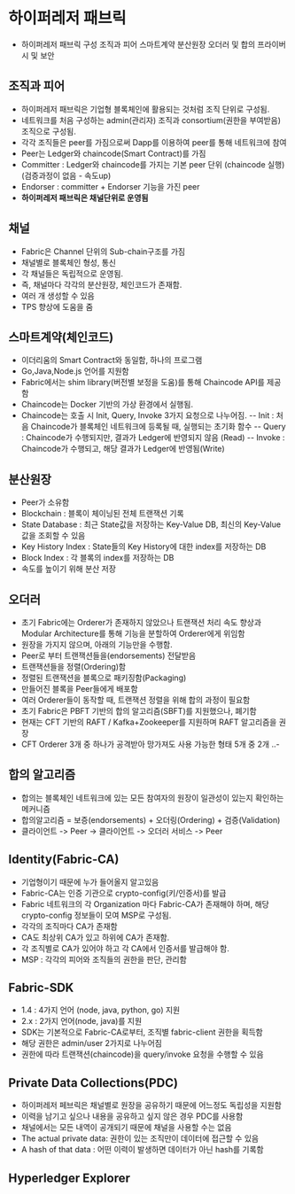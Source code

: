 # 하이퍼레저 패브릭
- 하이퍼레저 패브릭 구성
조직과 피어
스마트계약
분산원장
오더러 및 합의
프라이버시 및 보안
## 조직과 피어
- 하이퍼레저 패브릭은 기업형 블록체인에 활용되는 것처럼 조직 단위로 구성됨.
- 네트워크를 처음 구성하는 admin(관리자) 조직과 consortium(권한을 부여받음) 조직으로 구성됨.
- 각각 조직들은 peer를 가짐으로써 Dapp를 이용하여 peer를 통해 네트워크에 참여
- Peer는 Ledger와 chaincode(Smart Contract)를 가짐
- Committer : Ledger와 chaincode를 가지는 기본 peer 단위 (chaincode 실행) (검증과정이 없음 - 속도up)
- Endorser : committer + Endorser 기능을 가진 peer
- __하이퍼레저 패브릭은 채널단위로 운영됨__

## 채널
- Fabric은 Channel 단위의 Sub-chain구조를 가짐
- 채널별로 블록체인 형성, 통신
- 각 채널들은 독립적으로 운영됨.
- 즉, 채널마다 각각의 분산원장, 체인코드가 존재함.
- 여러 개 생성할 수 있음
- TPS 향상에 도움을 줌

## 스마트계약(체인코드)
- 이더리움의 Smart Contract와 동일함, 하나의 프로그램
- Go,Java,Node.js 언어를 지원함
- Fabric에서는 shim library(버전별 보정을 도움)를 통해 Chaincode API를 제공함
- Chaincode는 Docker 기반의 가상 환경에서 실행됨.
- Chaincode는 호출 시 Init, Query, Invoke 3가지 요청으로 나누어짐.
-- Init : 처음 Chaincode가 블록체인 네트워크에 등록될 때, 실행되는 초기화 함수
-- Query : Chaincode가 수행되지만, 결과가 Ledger에 반영되지 않음 (Read)
-- Invoke : Chaincode가 수행되고, 해당 결과가 Ledger에 반영됨(Write)

## 분산원장
- Peer가 소유함
- Blockchain : 블록이 체이닝된 전체 트랜잭션 기록
- State Database : 최근 State값을 저장하는 Key-Value DB, 최신의 Key-Value 값을 조회할 수 있음
- Key History Index : State들의 Key History에 대한 index를 저장하는 DB
- Block Index : 각 블록의 index를 저장하는 DB
- 속도를 높이기 위해 분산 저장

## 오더러
- 초기 Fabric에는 Orderer가 존재하지 않았으나 트랜잭션 처리 속도 향상과 Modular Architecture를 통해 기능을 분할하여 Orderer에게 위임함
- 원장을 가지지 않으며, 아래의 기능만을 수행함.
- Peer로 부터 트랜잭션들을(endorsements) 전달받음
- 트랜잭션들을 정렬(Ordering)함
- 정렬된 트랜잭션을 블록으로 패키징함(Packaging)
- 만들어진 블록을 Peer들에게 배포함
- 여러 Orderer들이 동작할 때, 트랜잭션 정렬을 위해 합의 과정이 필요함
- 초기 Fabric은 PBFT 기반의 합의 알고리즘(SBFT)를 지원했으나, 폐기함
- 현재는 CFT 기반의 RAFT / Kafka+Zookeeper를 지원하며 RAFT 알고리즘을 권장
- CFT
Orderer 3개 중 하나가 공격받아 망가져도 사용 가능한 형태
5개 중 2개 ..-

## 합의 알고리즘
- 합의는 블록체인 네트워크에 있는 모든 참여자의 원장이 일관성이 있는지 확인하는 메커니즘
- 합의알고리즘 = 보증(endorsements) + 오더링(Ordering) + 검증(Validation)
- 클라이언트 -> Peer -> 클라이언트 -> 오더러 서비스 -> Peer

## Identity(Fabric-CA)
- 기업형이기 때문에 누가 들어올지 알고있음
- Fabric-CA는 인증 기관으로 crypto-config(키/인증서)를 발급
- Fabric 네트워크의 각 Organization 마다 Fabric-CA가 존재해야 하며, 해당 crypto-config 정보들이 모여 MSP로 구성됨.
- 각각의 조직마다 CA가 존재함
- CA도 최상위 CA가 있고 하위에 CA가 존재함.
- 각 조직별로 CA가 있어야 하고 각 CA에서 인증서를 발급해야 함.
- MSP : 각각의 피어와 조직들의 권한을 판단, 관리함

## Fabric-SDK
- 1.4 : 4가지 언어 (node, java, python, go) 지원
- 2.x : 2가지 언어(node, java)를 지원
- SDK는 기본적으로 Fabric-CA로부터, 조직별 fabric-client 권한을 획득함
- 해당 권한은 admin/user 2가지로 나누어짐
- 권한에 따라 트랜잭션(chaincode)을 query/invoke 요청을 수행할 수 있음

## Private Data Collections(PDC)
- 하이퍼레저 페브릭은 채널별로 원장을 공유하기 때문에 어느정도 독립성을 지원함
- 이력을 남기고 싶으나 내용을 공유하고 싶지 않은 경우 PDC를 사용함
- 채널에서는 모든 내역이 공개되기 때문에 채널을 사용할 수는 없음
- The actual private data: 권한이 있는 조직만이 데이터에 접근할 수 있음
- A hash of that data : 어떤 이력이 발생하면 데이터가 아닌 hash를 기록함

## Hyperledger Explorer
